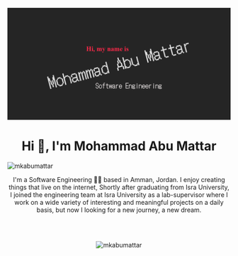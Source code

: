 [![Header](./assets/img/imgHeader.png "Header")](https://mkabumattar.github.io/)

<h1 align="center">Hi 👋, I'm Mohammad Abu Mattar</h1>
<img src="https://gpvc.arturio.dev/MKAbuMattar" alt="mkabumattar" />
<p align="center">I'm a Software Engineering 👨‍💻 based in Amman, Jordan. I enjoy creating things that live on the internet, Shortly after graduating from Isra University, I joined the engineering team at Isra University as a lab-supervisor where I work on a wide variety of interesting and meaningful projects on a daily basis, but now I looking for a new journey, a new dream.</p>

<br><br>

<p align="center">
<img src="https://github-readme-stats.vercel.app/api?username=mkabumattar&show_icons=true&locale=en" alt="mkabumattar" /><br><br>
</p>
